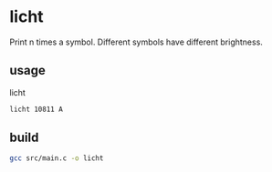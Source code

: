 # licht

Print n times a symbol.
Different symbols have different brightness.

## usage

licht <n> <symbol>

```bash
licht 10811 A
```

## build

```bash
gcc src/main.c -o licht
```
